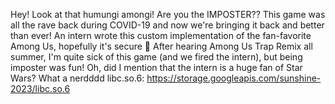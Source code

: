 Hey! Look at that humungi amongi!
Are you the IMPOSTER??
This game was all the rave back during COVID-19 and now we're bringing it back and better than ever!
An intern wrote this custom implementation of the fan-favorite Among Us, hopefully it's secure 🤞
After hearing Among Us Trap Remix all summer, I'm quite sick of this game (and we fired the intern), but being imposter was fun!
Oh, did I mention that the intern is a huge fan of Star Wars? What a nerdddd
libc.so.6: https://storage.googleapis.com/sunshine-2023/libc.so.6
